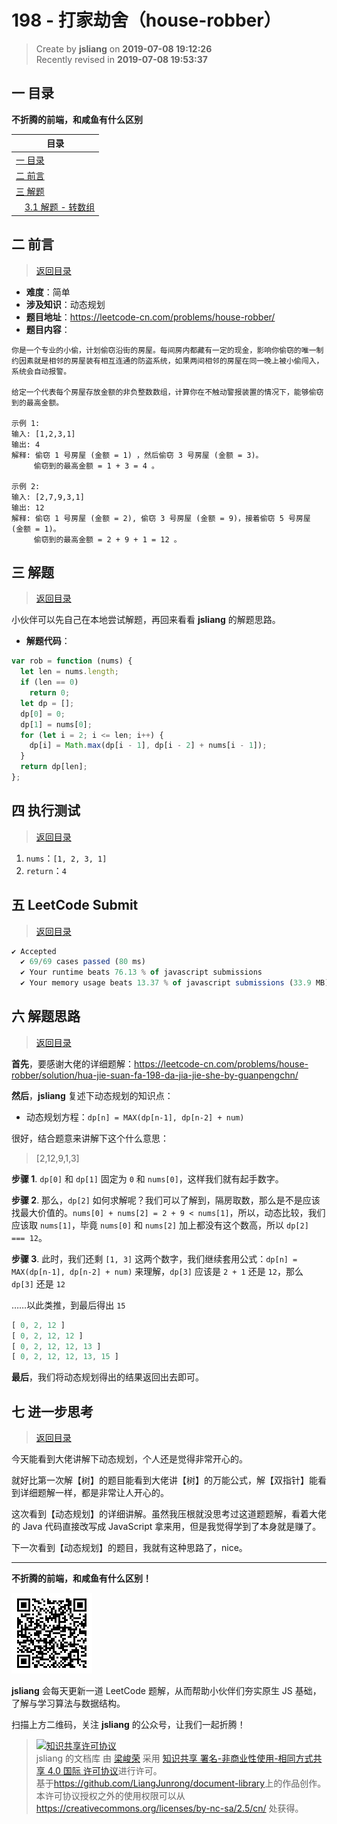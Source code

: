198 - 打家劫舍（house-robber）
===

> Create by **jsliang** on **2019-07-08 19:12:26**  
> Recently revised in **2019-07-08 19:53:37**

## <a name="chapter-one" id="chapter-one">一 目录</a>

**不折腾的前端，和咸鱼有什么区别**

| 目录 |
| --- | 
| [一 目录](#chapter-one) | 
| <a name="catalog-chapter-two" id="catalog-chapter-two"></a>[二 前言](#chapter-two) |
| <a name="catalog-chapter-three" id="catalog-chapter-three"></a>[三 解题](#chapter-three) |
| &emsp;[3.1 解题 - 转数组](#chapter-three) |

## <a name="chapter-two" id="chapter-two">二 前言</a>

> [返回目录](#chapter-one)

* **难度**：简单
* **涉及知识**：动态规划
* **题目地址**：https://leetcode-cn.com/problems/house-robber/
* **题目内容**：

```
你是一个专业的小偷，计划偷窃沿街的房屋。每间房内都藏有一定的现金，影响你偷窃的唯一制约因素就是相邻的房屋装有相互连通的防盗系统，如果两间相邻的房屋在同一晚上被小偷闯入，系统会自动报警。

给定一个代表每个房屋存放金额的非负整数数组，计算你在不触动警报装置的情况下，能够偷窃到的最高金额。

示例 1:
输入: [1,2,3,1]
输出: 4
解释: 偷窃 1 号房屋 (金额 = 1) ，然后偷窃 3 号房屋 (金额 = 3)。
     偷窃到的最高金额 = 1 + 3 = 4 。

示例 2:
输入: [2,7,9,3,1]
输出: 12
解释: 偷窃 1 号房屋 (金额 = 2), 偷窃 3 号房屋 (金额 = 9)，接着偷窃 5 号房屋 (金额 = 1)。
     偷窃到的最高金额 = 2 + 9 + 1 = 12 。
```

## <a name="chapter-three" id="chapter-three">三 解题</a>

> [返回目录](#chapter-one)

小伙伴可以先自己在本地尝试解题，再回来看看 **jsliang** 的解题思路。

* **解题代码**：

```js
var rob = function (nums) {
  let len = nums.length;
  if (len == 0)
    return 0;
  let dp = [];
  dp[0] = 0;
  dp[1] = nums[0];
  for (let i = 2; i <= len; i++) {
    dp[i] = Math.max(dp[i - 1], dp[i - 2] + nums[i - 1]);
  }
  return dp[len];
};
```

## <a name="chapter-four" id="chapter-four">四 执行测试</a>

> [返回目录](#chapter-one)

1. `nums`：`[1, 2, 3, 1]`
2. `return`：`4`

## <a name="chapter-five" id="chapter-five">五 LeetCode Submit</a>

> [返回目录](#chapter-one)

```js
✔ Accepted
  ✔ 69/69 cases passed (80 ms)
  ✔ Your runtime beats 76.13 % of javascript submissions
  ✔ Your memory usage beats 13.37 % of javascript submissions (33.9 MB)
```

## <a name="chapter-six" id="chapter-six">六 解题思路</a>

> [返回目录](#chapter-one)

**首先**，要感谢大佬的详细题解：https://leetcode-cn.com/problems/house-robber/solution/hua-jie-suan-fa-198-da-jia-jie-she-by-guanpengchn/

**然后**，**jsliang** 复述下动态规划的知识点：

* 动态规划方程：`dp[n] = MAX(dp[n-1], dp[n-2] + num)`

很好，结合题意来讲解下这个什么意思：

> [2,12,9,1,3]

**步骤 1**. `dp[0]` 和 `dp[1]` 固定为 `0` 和 `nums[0]`，这样我们就有起手数字。

**步骤 2**. 那么，`dp[2]` 如何求解呢？我们可以了解到，隔房取数，那么是不是应该找最大价值的。`nums[0] + nums[2] = 2 + 9 < nums[1]`，所以，动态比较，我们应该取 `nums[1]`，毕竟 `nums[0]` 和 `nums[2]` 加上都没有这个数高，所以 `dp[2] === 12`。

**步骤 3**. 此时，我们还剩 `[1, 3]` 这两个数字，我们继续套用公式：`dp[n] = MAX(dp[n-1], dp[n-2] + num)` 来理解，`dp[3]` 应该是 `2 + 1` 还是 `12`，那么 `dp[3]` 还是 `12`

……以此类推，到最后得出 `15`

```js
[ 0, 2, 12 ]
[ 0, 2, 12, 12 ]
[ 0, 2, 12, 12, 13 ]
[ 0, 2, 12, 12, 13, 15 ]
```

**最后**，我们将动态规划得出的结果返回出去即可。

## <a name="chapter-seven" id="chapter-seven">七 进一步思考</a>

> [返回目录](#chapter-one)

今天能看到大佬讲解下动态规划，个人还是觉得非常开心的。

就好比第一次解【树】的题目能看到大佬讲【树】的万能公式，解【双指针】能看到详细题解一样，都是非常让人开心的。

这次看到【动态规划】的详细讲解。虽然我压根就没思考过这道题题解，看着大佬的 Java 代码直接改写成 JavaScript 拿来用，但是我觉得学到了本身就是赚了。

下一次看到【动态规划】的题目，我就有这种思路了，nice。

---

**不折腾的前端，和咸鱼有什么区别！**

![图](../../../public-repertory/img/z-small-wechat-public-address.jpg)

**jsliang** 会每天更新一道 LeetCode 题解，从而帮助小伙伴们夯实原生 JS 基础，了解与学习算法与数据结构。

扫描上方二维码，关注 **jsliang** 的公众号，让我们一起折腾！

> <a rel="license" href="http://creativecommons.org/licenses/by-nc-sa/4.0/"><img alt="知识共享许可协议" style="border-width:0" src="https://i.creativecommons.org/l/by-nc-sa/4.0/88x31.png" /></a><br /><span xmlns:dct="http://purl.org/dc/terms/" property="dct:title">jsliang 的文档库</span> 由 <a xmlns:cc="http://creativecommons.org/ns#" href="https://github.com/LiangJunrong/document-library" property="cc:attributionName" rel="cc:attributionURL">梁峻荣</a> 采用 <a rel="license" href="http://creativecommons.org/licenses/by-nc-sa/4.0/">知识共享 署名-非商业性使用-相同方式共享 4.0 国际 许可协议</a>进行许可。<br />基于<a xmlns:dct="http://purl.org/dc/terms/" href="https://github.com/LiangJunrong/document-library" rel="dct:source">https://github.com/LiangJunrong/document-library</a>上的作品创作。<br />本许可协议授权之外的使用权限可以从 <a xmlns:cc="http://creativecommons.org/ns#" href="https://creativecommons.org/licenses/by-nc-sa/2.5/cn/" rel="cc:morePermissions">https://creativecommons.org/licenses/by-nc-sa/2.5/cn/</a> 处获得。